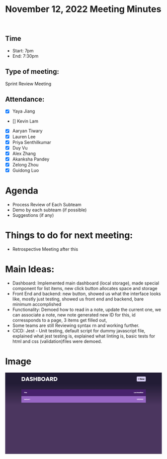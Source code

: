 <!-- Note taker: Aaryan Tiwary-->
<!-- Month Date, 2022-->

# November 12, 2022 Meeting Minutes

​

<!-- XX:XX AM/PM -->

## Time

- Start: 7pm
- End: 7:30pm
​
<!-- TA or team, etc.-->

## Type of meeting:

​Sprint Review Meeting

<!-- [x] for present -->

## Attendance:

- [x] Yaya Jiang
- [] Kevin Lam
- [x] Aaryan Tiwary
- [x] Lauren Lee
- [x] Priya Senthilkumar
- [x] Duy Vu
- [x] Alex Zhang
- [x] Akanksha Pandey
- [x] Zelong Zhou
- [x] Guidong Luo
    ​
<!-- Topics for the meeting-->

# Agenda

- Process Review of Each Subteam
- Demo by each subteam (if possible)
- Suggestions (if any)
​
<!-- homework basically zzzz-->

# Things to do for next meeting:

- Retrospective Meeting after this
​
<!-- what was discussed for each topic-->

# Main Ideas:

- Dashboard: Implemented main dashboard (local storage), made special component for list items, new click button allocates space and storage
- Front End and backend: new button, showed us what the interface looks like, mostly just testing, showed us front end and backend, bare minimum accomplished
- Functionality: Demoed how to read in a note, update the current one, we can associate a note, new note generated new ID for this, id corressponds to a page, 3 items get filled out,
- Some teams are still Reviewing syntax rn and working further.
- CICD: Jest - Unit testing, default script for dummy javascript file, explained what jest testing is, explained what linting is, basic tests for html and css (validation)files were demoed.

# Image

![Alt text](sprintreviewimage.png 'Frontend Image')
